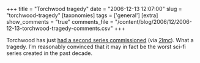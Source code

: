 +++
title = "Torchwood tragedy"
date = "2006-12-13 12:07:00"
slug = "torchwood-tragedy"
[taxonomies]
tags = ['general']
[extra]
show_comments = "true"
comments_file = "/content/blog/2006/12/2006-12-13-torchwood-tragedy-comments.csv"
+++

Torchwood has just [had a second series commissioned](http://news.bbc.co.uk/1/hi/wales/6172167.stm) (via [2lmc](http://2lmc.org/spool/id/5510)). What a tragedy. I’m reasonably convinced that it may in fact be the worst sci-fi series created in the past decade.
